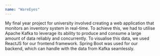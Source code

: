 ```yaml
---
name: "WareEyes"
---
```


My final year project for university involved creating a web application that monitors an inventory system in real-time. To achieve this, we had to utilise Apache Kafka to leverage its ability to produce and consume a large amount of data reliably and concurrently. To visualise this data, we used ReactJS for our frontend framework. Spring Boot was used for our backend, which can handle with the data from Kafka seamlessly.